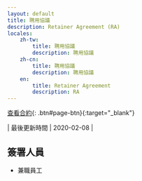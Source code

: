 ```yaml
---
layout: default
title: 聘用協議
description: Retainer Agreement (RA)
locales:
    zh-tw:
        title: 聘用協議
        description: 聘用協議
    zh-cn:
        title: 聘用協議
        description: 聘用協議
    en:
        title: Retainer Agreement
        description: RA
---
```


<a name="zh-tw"></a>

[查看合約](https://docs.google.com/document/d/1sxP7hACM1lPuSWns92ybJqrum_fLY0kQypVBAK8DIgo/edit?usp=sharing){: .btn#page-btn}{:target="_blank"}

| 最後更新時間 | 2020-02-08 |

## 簽署人員

* 兼職員工
